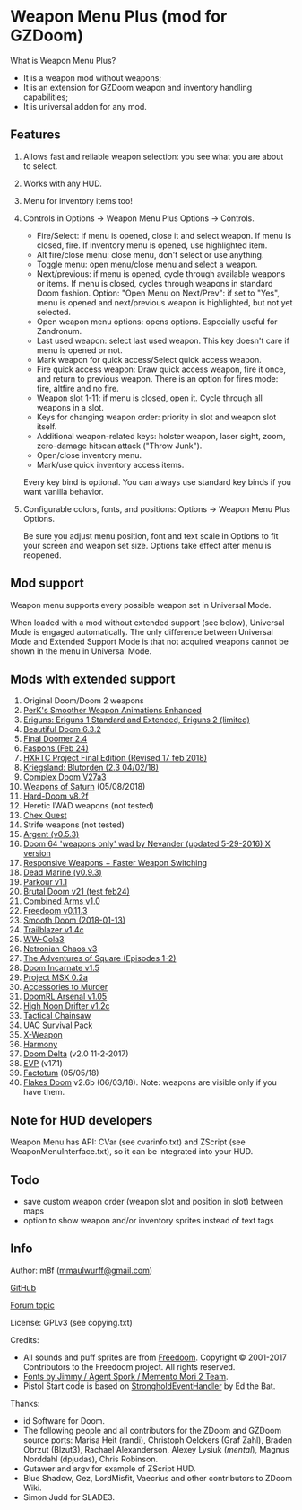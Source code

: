 # Weapon Menu Plus (mod for GZDoom)

What is Weapon Menu Plus?
* It is a weapon mod without weapons;
* It is an extension for GZDoom weapon and inventory handling capabilities;
* It is universal addon for any mod.

## Features

1. Allows fast and reliable weapon selection: you see what you are about to select.
1. Works with any HUD.
1. Menu for inventory items too!
1. Controls in Options -> Weapon Menu Plus Options -> Controls.

   * Fire/Select: if menu is opened, close it and select weapon. If
     menu is closed, fire. If inventory menu is opened, use highlighted item.
   * Alt fire/close menu: close menu, don't select or use anything.
   * Toggle menu: open menu/close menu and select a weapon.
   * Next/previous: if menu is opened, cycle through available weapons or items.
     If menu is closed, cycles through weapons in standard Doom fashion.
     Option: "Open Menu on Next/Prev": if set to "Yes", menu is opened and
     next/previous weapon is highlighted, but not yet selected.
   * Open weapon menu options: opens options. Especially useful for Zandronum.
   * Last used weapon: select last used weapon.
     This key doesn't care if menu is opened or not.
   * Mark weapon for quick access/Select quick access weapon.
   * Fire quick access weapon:
     Draw quick access weapon, fire it once, and return to previous weapon.
     There is an option for fires mode: fire, altfire and no fire.
   * Weapon slot 1-11: if menu is closed, open it.
     Cycle through all weapons in a slot.
   * Keys for changing weapon order: priority in slot and weapon slot itself.
   * Additional weapon-related keys: holster weapon, laser sight, zoom, zero-damage hitscan attack ("Throw Junk").
   * Open/close inventory menu.
   * Mark/use quick inventory access items.

   Every key bind is optional. You can always use standard key binds
   if you want vanilla behavior.

1. Configurable colors, fonts, and positions: Options -> Weapon Menu Plus Options.

   Be sure you adjust menu position, font and text scale in Options to
   fit your screen and weapon set size. Options take effect after menu
   is reopened.

## Mod support

Weapon menu supports every possible weapon set in Universal Mode.

When loaded with a mod without extended support (see below), Universal
Mode is engaged automatically. The only difference between Universal
Mode and Extended Support Mode is that not acquired weapons cannot be
shown in the menu in Universal Mode.

## Mods with extended support

1. Original Doom/Doom 2 weapons
1. [PerK's Smoother Weapon Animations Enhanced](https://forum.zdoom.org/viewtopic.php?f=43&t=32628)
1. [Eriguns: Eriguns 1 Standard and Extended, Eriguns 2 (limited)](https://forum.zdoom.org/viewtopic.php?f=43&t=48208)
1. [Beautiful Doom 6.3.2](https://forum.zdoom.org/viewtopic.php?f=43&t=50004)
1. [Final Doomer 2.4](https://forum.zdoom.org/viewtopic.php?f=43&t=55061)
1. [Faspons (Feb 24)](https://forum.zdoom.org/viewtopic.php?f=43&t=48985)
1. [HXRTC Project Final Edition (Revised 17 feb 2018)](https://forum.zdoom.org/viewtopic.php?f=43&t=48074)
1. [Kriegsland: Blutorden (2.3 04/02/18)](https://forum.zdoom.org/viewtopic.php?f=43&t=57053)
1. [Complex Doom V27a3](https://forum.zdoom.org/viewtopic.php?f=43&t=58535)
1. [Weapons of Saturn](https://forum.zdoom.org/viewtopic.php?f=43&t=36821) (05/08/2018)
1. [Hard-Doom v8.2f](https://forum.zdoom.org/viewtopic.php?f=43&t=45145)
1. Heretic IWAD weapons (not tested)
1. [Chex Quest](http://www.chucktropolis.com/gamers.htm)
1. Strife weapons (not tested)
1. [Argent (v0.5.3)](https://forum.zdoom.org/viewtopic.php?f=43&t=52363)
1. [Doom 64 'weapons only' wad by Nevander (updated 5-29-2016) X version](https://forum.zdoom.org/viewtopic.php?f=43&t=51596)
1. [Responsive Weapons + Faster Weapon Switching](https://forum.zdoom.org/viewtopic.php?f=19&t=38235)
1. [Dead Marine (v0.9.3)](https://forum.zdoom.org/viewtopic.php?f=43&t=58521)
1. [Parkour v1.1](https://forum.zdoom.org/viewtopic.php?f=43&t=26057)
1. [Brutal Doom v21 (test feb24)](http://www.moddb.com/mods/brutal-doom/downloads/brutal-doom-v21-beta)
1. [Combined Arms v1.0](https://forum.zdoom.org/viewtopic.php?f=43&t=51066)
1. [Freedoom v0.11.3](https://freedoom.github.io/index.html)
1. [Smooth Doom (2018-01-13)](https://forum.zdoom.org/viewtopic.php?f=43&t=45550)
1. [Trailblazer v1.4c](https://forum.zdoom.org/viewtopic.php?f=43&t=47494)
1. [WW-Cola3](https://forum.zdoom.org/viewtopic.php?f=43&t=55465)
1. [Netronian Chaos v3](https://forum.zdoom.org/viewtopic.php?f=43&t=57964)
1. [The Adventures of Square (Episodes 1-2)](http://adventuresofsquare.com/)
1. [Doom Incarnate v1.5](https://forum.zdoom.org/viewtopic.php?f=43&t=58594#p1029236)
1. [Project MSX 0.2a](https://forum.zdoom.org/viewtopic.php?t=25836#p492521)
1. [Accessories to Murder](https://forum.zdoom.org/viewtopic.php?t=36877#p699326)
1. [DoomRL Arsenal v1.05](https://forum.zdoom.org/viewtopic.php?t=37044#p703341)
1. [High Noon Drifter v1.2c](https://forum.zdoom.org/viewtopic.php?f=43&t=57098#p1006858)
1. [Tactical Chainsaw](https://www.doomworld.com/idgames/combos/ph_stuff)
1. [UAC Survival Pack](http://www.moddb.com/mods/brutal-doom/addons/pipebombs-for-brutal-doom-v19)
1. [X-Weapon](https://forum.zdoom.org/viewtopic.php?f=43&t=37254#p707405)
1. [Harmony](http://rabotik.nl/harmony.htm)
1. [Doom Delta](https://forum.zdoom.org/viewtopic.php?f=43&t=52262#p912321) (v2.0 11-2-2017)
1. [EVP](https://forum.zdoom.org/viewtopic.php?f=43&t=58191#p1023165) (v17.1)
1. [Factotum](https://forum.zdoom.org/viewtopic.php?f=43&t=58486#p1027620) (05/05/18)
1. [Flakes Doom](https://forum.zdoom.org/viewtopic.php?f=43&t=54560#p961736) v2.6b (06/03/18). Note: weapons are visible only if you have them.

## Note for HUD developers

Weapon Menu has API: CVar (see cvarinfo.txt) and ZScript (see WeaponMenuInterface.txt), so it can be integrated into your HUD.

## Todo

* save custom weapon order (weapon slot and position in slot) between maps
* option to show weapon and/or inventory sprites instead of text tags

## Info

Author: m8f (mmaulwurff@gmail.com)

[GitHub](https://github.com/mmaulwurff/weapons-menu)

[Forum topic](https://forum.zdoom.org/viewtopic.php?f=43&t=59498)

License: GPLv3 (see copying.txt)

Credits:
* All sounds and puff sprites are from [Freedoom](https://freedoom.github.io/).
  Copyright © 2001-2017 Contributors to the Freedoom project. All rights reserved.
* [Fonts by Jimmy / Agent Spork / Memento Mori 2 Team](https://forum.zdoom.org/viewtopic.php?f=37&t=33409#p632308).
* Pistol Start code is based on [StrongholdEventHandler](https://github.com/Realm667/Re-Releases/blob/master/stronghold/zscript.txt) by Ed the Bat.

Thanks:
* id Software for Doom.
* The following people and all contributors for the ZDoom and GZDoom source ports: Marisa Heit (randi), Christoph Oelckers (Graf Zahl), Braden Obrzut (Blzut3), Rachael Alexanderson, Alexey Lysiuk (_mental_), Magnus Norddahl (dpjudas), Chris Robinson.
* Gutawer and argv for example of ZScript HUD.
* Blue Shadow, Gez, LordMisfit, Vaecrius and other contributors to ZDoom Wiki.
* Simon Judd for SLADE3.
